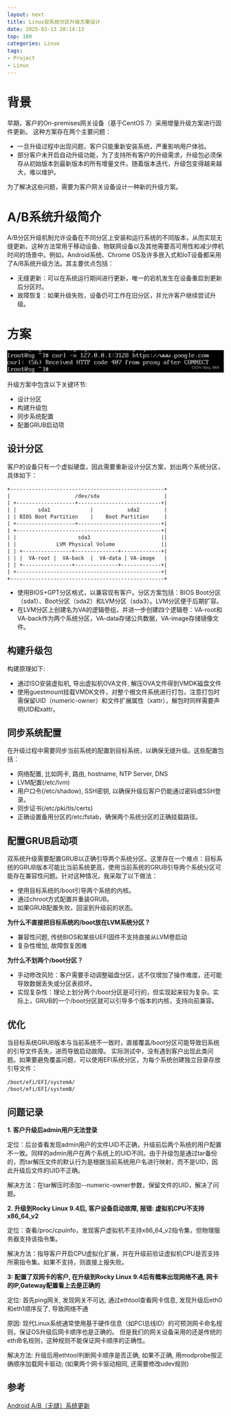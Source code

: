 ```yaml
---
layout: next
title: Linux双系统分区升级方案设计
date: 2025-03-13 20:14:13
top: 100
categories: Linux
tags:
- Project
- Linux
---
```


# 背景

早期，客户的On-premises网关设备（基于CentOS 7）采用增量升级方案进行固件更新。 这种方案存在两个主要问题：
* 一旦升级过程中出现问题，客户只能重新安装系统，严重影响用户体验。
* 部分客户未开启自动升级功能，为了支持所有客户的升级需求，升级包必须保存从初始版本到最新版本的所有增量文件。随着版本迭代，升级包变得越来越大，难以维护。

为了解决这些问题，需要为客户网关设备设计一种新的升级方案。

# A/B系统升级简介
A/B分区升级机制允许设备在不同分区上安装和运行系统的不同版本，从而实现无缝更新。这种方法常用于移动设备、物联网设备以及其他需要高可用性和减少停机时间的场景中。例如，Android系统、Chrome OS及许多嵌入式和IoT设备都采用了A/B系统升级方法。其主要优点包括：
* 无缝更新：可以在系统运行期间进行更新，唯一的宕机发生在设备重启到更新后分区时。
* 故障恢复：如果升级失败，设备仍可工作在旧分区，并允许客户继续尝试升级。

<!-- more -->

# 方案
![](image1.png)


升级方案中包含以下关键环节:
* 设计分区
* 构建升级包
* 同步系统配置
* 配置GRUB启动项

## 设计分区
客户的设备只有一个虚拟硬盘，因此需要重新设计分区方案，划出两个系统分区，具体如下：
```
+--------------------------------------------------+
|                     /dev/sda                     |
| +-------------------+---------------------------+|
| |       sda1             |           sda2        |
| | BIOS Boot Partition    |    Boot Partition     |
| +-------------------+---------------------------+|
| +-----------------------------------------------+|
| |                    sda3                       ||
| |             LVM Physical Volume               ||
| | +----------------+--------------+-------------+|
| | |  VA-root |  VA-back  |  VA-data | VA-image   |
| | +----------------+--------------+-------------+|
| +-----------------------------------------------+|
+--------------------------------------------------+
```
* 使用BIOS+GPT分区格式，以兼容现有客户。分区方案包括：BIOS Boot分区（sda1）、Boot分区（sda2）和LVM分区（sda3）。LVM分区便于后期扩容。
* 在LVM分区上创建名为VA的逻辑卷组，并进一步创建四个逻辑卷：VA-root和VA-back作为两个系统分区，VA-data存储公共数据，VA-image存储镜像文件。

## 构建升级包
构建原理如下:
* 通过ISO安装虚拟机, 导出虚拟机OVA文件, 解压OVA文件得到VMDK磁盘文件
* 使用guestmount挂载VMDK文件，对整个根文件系统进行打包，注意打包时需保留UID（numeric-owner）和文件扩展属性（xattr），解包时同样需要声明UID和xattr。

## 同步系统配置
在升级过程中需要同步当前系统的配置到目标系统，以确保无缝升级。这些配置包括：
* 网络配置, 比如网卡, 路由, hostname, NTP Server, DNS
* LVM配置(/etc/lvm)
* 用户口令(/etc/shadow), SSH密钥, 以确保升级后客户仍能通过密码或SSH登录。
* 同步证书(/etc/pki/tls/certs)
* 正确设置备用分区的/etc/fstab，确保两个系统分区的正确挂载路径。

## 配置GRUB启动项
双系统升级需要配置GRUB以正确引导两个系统分区。这里存在一个难点：目标系统的GRUB版本可能比当前系统更高，使用当前系统的GRUB引导两个系统分区可能存在兼容性问题。针对这种情况，我采取了以下做法：
* 使用目标系统的/boot引导两个系统的内核。
* 通过chroot方式配置并重装GRUB。
* 如果GRUB配置失败，回滚到升级前的状态。

**为什么不直接把目标系统的/boot放在LVM系统分区？**
* 兼容性问题, 传统BIOS和某些UEFI固件不支持直接从LVM卷启动
* 复杂性增加, 故障恢复困难

**为什么不划两个/boot分区？**
* 手动修改风险：客户需要手动调整磁盘分区，这不仅增加了操作难度，还可能导致数据丢失或分区表损坏。
* 实现复杂性：理论上划分两个/boot分区是可行的，但实现起来较为复杂。实际上，GRUB的一个/boot分区就可以引导多个版本的内核，支持向前兼容。

## 优化
当目标系统GRUB版本与当前系统不一致时，直接覆盖/boot分区可能导致旧系统的引导文件丢失，进而导致启动故障。
实际测试中，没有遇到客户出现此类问题。如果要避免覆盖问题，可以使用EFI系统分区，为每个系统创建独立目录存放引导文件：
```
/boot/efi/EFI/systemA/
/boot/efi/EFI/systemB/
```
## 问题记录

**1. 客户升级后admin用户无法登录**

定位：后台查看发现admin用户的文件UID不正确，升级前后两个系统的用户配置不一致。同样的admin用户在两个系统上的UID不同。由于升级包是通过tar备份的，而tar解压文件的默认行为是根据当前系统用户名进行映射，而不是UID，因此升级后文件的UID不正确。

解决方法：在tar解压时添加--numeric-owner参数，保留文件的UID，解决了问题。

**2. 升级到Rocky Linux 9.4后, 客户设备启动故障, 报错: 虚拟机CPU不支持x86_64_v2**

定位：查看/proc/cpuinfo，发现客户虚拟机不支持x86_64_v2指令集，但物理服务器支持该指令集。

解决方法：指导客户开启CPU虚拟化扩展，并在升级前验证虚拟机CPU是否支持所需指令集。如果不支持，则直接上报失败。

**3: 配置了双网卡的客户, 在升级到Rocky Linux 9.4后有概率出现网络不通, 网卡的IP,Gateway配置看上去是正确的**

定位: 首先ping网关, 发现网关不可达, 通过ethtool查看网卡信息, 发现升级后eth0和eth1顺序反了, 导致网络不通

原因: 现代Linux系统通常使用基于硬件信息（如PCI总线ID）的可预测网卡命名规则，保证OS升级后网卡顺序也是正确的。 但是我们的网关设备采用的还是传统的eth命名规则，这种规则不能保证网卡顺序的正确性。

解决方法: 升级后用ethtool判断网卡顺序是否正确, 如果不正确, 用modprobe按正确顺序加载网卡驱动; (如果两个网卡驱动相同, 还需要修改udev规则)

## 参考
[Android A/B（无缝）系统更新](https://source.android.com/docs/core/ota/ab?hl=zh-cn)
